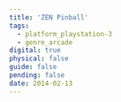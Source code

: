 ```yaml
---
title: 'ZEN Pinball'
tags:
  - platform_playstation-3
  - genre_arcade
digital: true
physical: false
guide: false
pending: false
date: 2014-02-13
---
```

